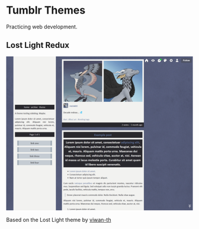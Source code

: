 # Tumblr Themes

Practicing web development.

## Lost Light Redux

![Lost Light Redux Preview](images\lost-light-redux-preview.png)

Based on the Lost Light theme by [viwan-th](https://viwan-th.tumblr.com/)